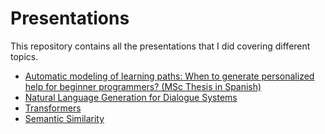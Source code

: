 # Presentations
This repository contains all the presentations that I did covering different topics.

- [Automatic modeling of learning paths: When to generate personalized help for beginner programmers? (MSc Thesis in Spanish)](https://github.com/mrcmoresi/presentations/tree/master/msc_presentation)
- [Natural Language Generation for Dialogue Systems](https://github.com/mrcmoresi/presentations/tree/master/NLG)
- [Transformers](https://github.com/mrcmoresi/presentations/tree/master/transfomers)
- [Semantic Similarity](https://github.com/mrcmoresi/presentations/tree/master/semantic_similarity)

